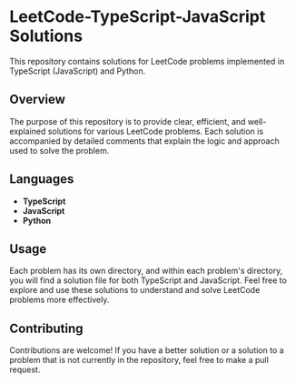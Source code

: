 # LeetCode-TypeScript-JavaScript Solutions

This repository contains solutions for LeetCode problems implemented in TypeScript (JavaScript) and Python.

## Overview

The purpose of this repository is to provide clear, efficient, and well-explained solutions for various LeetCode problems. Each solution is accompanied by detailed comments that explain the logic and approach used to solve the problem.

## Languages

- **TypeScript**
- **JavaScript**
- **Python**

## Usage

Each problem has its own directory, and within each problem's directory, you will find a solution file for both TypeScript and JavaScript. Feel free to explore and use these solutions to understand and solve LeetCode problems more effectively.

## Contributing

Contributions are welcome! If you have a better solution or a solution to a problem that is not currently in the repository, feel free to make a pull request.
